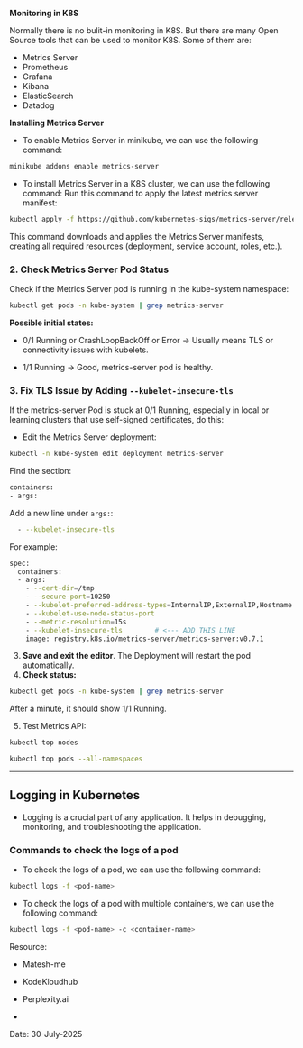 **Monitoring in K8S**

Normally there is no bulit-in monitoring in K8S. But there are many Open Source tools that can be used to monitor K8S. Some of them are:

- Metrics Server
- Prometheus
- Grafana
- Kibana
- ElasticSearch
- Datadog



**Installing Metrics Server**

- To enable Metrics Server in minikube, we can use the following command:

```bash
minikube addons enable metrics-server
```

- To install Metrics Server in a K8S cluster, we can use the following command:
Run this command to apply the latest metrics server manifest:

```bash
kubectl apply -f https://github.com/kubernetes-sigs/metrics-server/releases/latest/download/components.yaml
```
This command downloads and applies the Metrics Server manifests, creating all required resources (deployment, service account, roles, etc.).


### 2. Check Metrics Server Pod Status

Check if the Metrics Server pod is running in the kube-system namespace:

```bash
kubectl get pods -n kube-system | grep metrics-server
```

**Possible initial states:**

- 0/1 Running or CrashLoopBackOff or Error → Usually means TLS or connectivity issues with kubelets.

- 1/1 Running → Good, metrics-server pod is healthy.





### 3. Fix TLS Issue by Adding `--kubelet-insecure-tls`
If the metrics-server Pod is stuck at 0/1 Running, especially in local or learning clusters that use self-signed certificates, do this:

- Edit the Metrics Server deployment:


```bash
kubectl -n kube-system edit deployment metrics-server
```


Find the section:

```bash
containers:
- args:
```

Add a new line under `args:`:
```bash
  - --kubelet-insecure-tls
```

For example:
```bash
spec:
  containers:
  - args:
    - --cert-dir=/tmp
    - --secure-port=10250
    - --kubelet-preferred-address-types=InternalIP,ExternalIP,Hostname
    - --kubelet-use-node-status-port
    - --metric-resolution=15s
    - --kubelet-insecure-tls        # <--- ADD THIS LINE
    image: registry.k8s.io/metrics-server/metrics-server:v0.7.1
```

3. **Save and exit the editor**. The Deployment will restart the pod automatically.
4. **Check status:**

```bash
kubectl get pods -n kube-system | grep metrics-server
```
After a minute, it should show 1/1 Running.

5. Test Metrics API:

```bash
kubectl top nodes
```
```bash
kubectl top pods --all-namespaces
```


---

## Logging in Kubernetes

- Logging is a crucial part of any application. It helps in debugging, monitoring, and troubleshooting the application.

### Commands to check the logs of a pod

- To check the logs of a pod, we can use the following command:
```bash
kubectl logs -f <pod-name>
```

- To check the logs of a pod with multiple containers, we can use the following command:
```bash
kubectl logs -f <pod-name> -c <container-name>
```





Resource: 
- Matesh-me
- KodeKloudhub
- Perplexity.ai

- 

Date: 30-July-2025
